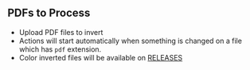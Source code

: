 ## PDFs to Process

-  Upload PDF files to invert 
-  Actions will start automatically when something is changed on a file which has `pdf` extension.
-  Color inverted files will be available on [RELEASES](https://github.com/mrtrkmnhub/darkpdf/releases) 
